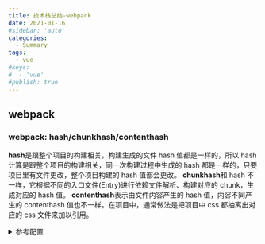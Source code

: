 ```yaml
---
title: 技术栈总结-webpack
date: 2021-01-16
#sidebar: 'auto'
categories:
  - Summary
tags:
  - vue
#keys:
#  - 'vue'
#publish: true
---
```


## webpack

### webpack: hash/chunkhash/contenthash

**hash**是跟整个项目的构建相关，构建生成的文件 hash 值都是一样的，所以 hash 计算是跟整个项目的构建相关，同一次构建过程中生成的 hash 都是一样的，只要项目里有文件更改，整个项目构建的 hash 值都会更改。
**chunkhash**和 hash 不一样，它根据不同的入口文件(Entry)进行依赖文件解析、构建对应的 chunk，生成对应的 hash 值。
**contenthash**表示由文件内容产生的 hash 值，内容不同产生的 contenthash 值也不一样。在项目中，通常做法是把项目中 css 都抽离出对应的 css 文件来加以引用。

<details>
<summary>参考配置</summary>

```js
const path = require('path')
const HtmlWebpackPlugin = require('html-webpack-plugin')
const { CleanWebpackPlugin } = require('clean-webpack-plugin')
const MiniCssExtractPlugin = require('mini-css-extract-plugin')
const webpack = require('webpack')

module.exports = {
  // entry: "./src/index.js",
  entry: {
    index: './src/index.js',
    login: './src/login.js',
  },
  output: {
    path: path.resolve(\__dirname, './dist'),
    //js 模块，咱们就是 chunkhash
    filename: '[name].js',
    // filename: "[name].js"
  },
  mode: 'development',
  devtool: 'inline-source-map',
  devServer: {
    port: 8081,
    contentBase: './dist',
    open: true,
    hotOnly: true,
    proxy: {
      '/api': {
        target: 'http://localhost:9092',
      },
    },
  },
  module: {
    rules: [
      {
        test: /\.(png|jpe?g|gif)$/,
        // use: "url-loader",
        use: {
          loader: 'url-loader',
          options: {
            name: '[name].png',
            outputPath: 'images/',
            limit: 2048,
          },
        },
      },
      {
        test: /\.(woff2|woff)$/,
        use: {
          loader: 'file-loader',
        },
      },
      {
        test: /\.less\$/,
        use: [
          // MiniCssExtractPlugin.loader,
          'style-loader',
          'css-loader',
          'less-loader',
          'postcss-loader',
        ],
      },
    ],
  },
  plugins: [
    new HtmlWebpackPlugin({
      title: '首页',
      template: './src/index.html',
      inject: true,
      chunks: ['index'],
      filename: 'index.html',
    }),
    new HtmlWebpackPlugin({
      title: '注册',
      template: './src/index.html',
      inject: true,
      chunks: ['login'],
      filename: 'login.html',
    }),
    new CleanWebpackPlugin(),
    // new MiniCssExtractPlugin({
    // filename: "[name]_[contenthash:8].css"
    // }),
    new webpack.HotModuleReplacementPlugin(),
  ],

  // watch: true, //false
  // watchOptions: {
  // //默认为空，不监听的文件或者目录，支持正则
  // ignored: /node_modules/,
  // //监听到文件变化后，等 300ms 再去执行，默认 300ms,
  // aggregateTimeout: 300,
  // //判断文件是否发生变化是通过不停的询问系统指定文件有没有变化，默认每秒问 1 次
  // poll: 1000//ms
  // }
}
```

</details>
